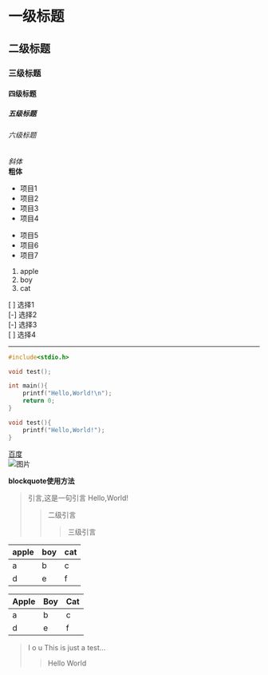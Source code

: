# 一级标题
## 二级标题
### 三级标题
#### 四级标题
##### 五级标题
###### 六级标题
*斜体*  
**粗体**  
- 项目1
- 项目2
- 项目3
- 项目4
+ 项目5
+ 项目6
+ 项目7

1. apple  
2. boy  
3. cat  

[ ] 选择1  
[-] 选择2  
[-] 选择3  
[ ] 选择4  

---

```c
#include<stdio.h>

void test();

int main(){
	printf("Hello,World!\n");
	return 0;
}

void test(){
	printf("Hello,World!");
}
```

[百度](https://www.baidu.com)  
![图片](https://www.baidu.com/favicon.ico)  

**blockquote使用方法**
>引言,这是一句引言
>Hello,World!
>>二级引言
>>>三级引言

apple|boy|cat
---|---|---
a|b|c
d|e|f
<table>
	<thead>
	<tr>
		<th>Apple</th>
		<th>Boy</th>
		<th>Cat</th>
	</tr>
	</thead>
	<tbody>
	<tr>
		<td>a</td>
		<td>b</td>
		<td>c</td>
	</tr>
	<tr>
		<td>d</td>
		<td>e</td>
		<td>f</td>
	</tr>
	</tbody>
</table>

> I o u
> This is just a test...  
>> Hello
> World